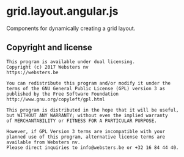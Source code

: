 # grid.layout.angular.js

Components for dynamically creating a grid layout.

## Copyright and license

    This program is available under dual licensing.
    Copyright (c) 2017 Websters nv
    https://websters.be
    
    You can redistribute this program and/or modify it under the
    terms of the GNU General Public License (GPL) version 3 as
    published by the Free Software Foundation 
    http://www.gnu.org/copyleft/gpl.html
    
    This program is distributed in the hope that it will be useful,
    but WITHOUT ANY WARRANTY; without even the implied warranty
    of MERCHANTABILITY or FITNESS FOR A PARTICULAR PURPOSE.
    
    However, if GPL Version 3 terms are incompatible with your
    planned use of this program, alternative license terms are
    available from Websters nv.
    Please direct inquiries to info@websters.be or +32 16 84 44 40.